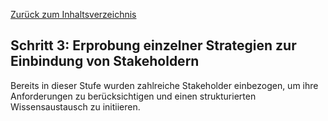 [Zurück zum Inhaltsverzeichnis](https://healthdcat-ap-de.github.io/healthdcat-ap.de/report_stage_1.html)
## Schritt 3: Erprobung einzelner Strategien zur Einbindung von Stakeholdern
Bereits in dieser Stufe wurden zahlreiche Stakeholder einbezogen, um ihre Anforderungen zu berücksichtigen und einen strukturierten Wissensaustausch zu initiieren.

